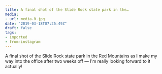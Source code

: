 ```yaml
---
title: A final shot of the Slide Rock state park in the…
media:
- url: media-0.jpg
date: "2019-03-18T07:25:49Z"
draft: false
tags:
- imported
- from-instagram
---
```

A final shot of the Slide Rock state park in the Red Mountains as I make my way into the office after two weeks off — I'm really looking forward to it actually\!
